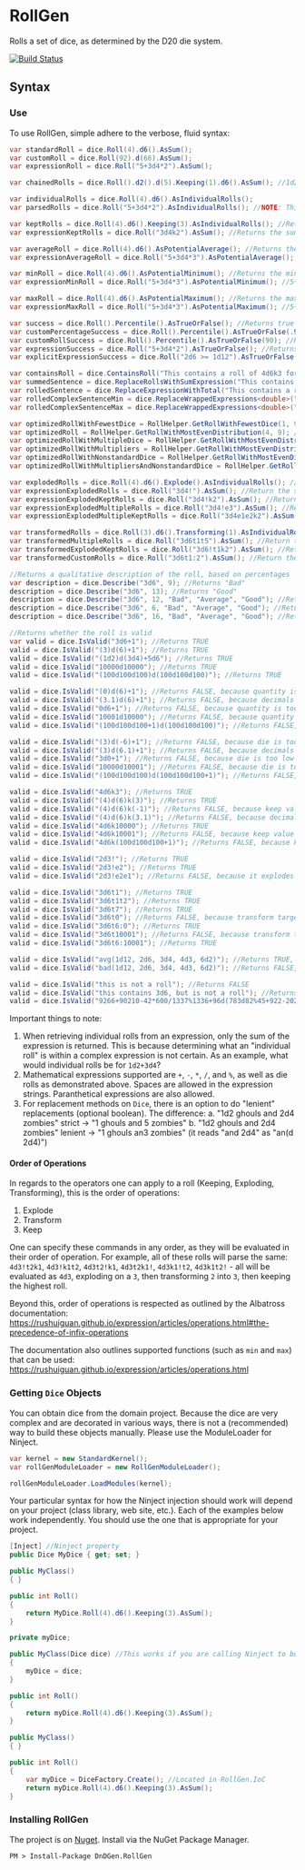 # RollGen

Rolls a set of dice, as determined by the D20 die system.

[![Build Status](https://dev.azure.com/dndgen/DnDGen/_apis/build/status/DnDGen.RollGen?branchName=master)](https://dev.azure.com/dndgen/DnDGen/_build/latest?definitionId=13&branchName=master)

## Syntax

### Use

To use RollGen, simple adhere to the verbose, fluid syntax:

```C#
var standardRoll = dice.Roll(4).d6().AsSum();
var customRoll = dice.Roll(92).d(66).AsSum();
var expressionRoll = dice.Roll("5+3d4*2").AsSum();

var chainedRolls = dice.Roll().d2().d(5).Keeping(1).d6().AsSum(); //1d2d5k1d6 Evaluated left to right -> ((1d2)d5k1)d6

var individualRolls = dice.Roll(4).d6().AsIndividualRolls();
var parsedRolls = dice.Roll("5+3d4*2").AsIndividualRolls(); //NOTE: This will only return 1 roll, the same as AsSum()

var keptRolls = dice.Roll(4).d6().Keeping(3).AsIndividualRolls(); //Returns the highest 3 rolls
var expressionKeptRolls = dice.Roll("3d4k2").AsSum(); //Returns the sum of 2 highest rolls

var averageRoll = dice.Roll(4).d6().AsPotentialAverage(); //Returns the average roll for the expression.  For here, it will return 14.
var expressionAverageRoll = dice.Roll("5+3d4*3").AsPotentialAverage(); //5+7.5*3, returning 27.5 

var minRoll = dice.Roll(4).d6().AsPotentialMinimum(); //Returns the minimum roll for the expression.  For here, it will return 4.
var expressionMinRoll = dice.Roll("5+3d4*3").AsPotentialMinimum(); //5+3*3, returning 14

var maxRoll = dice.Roll(4).d6().AsPotentialMaximum(); //Returns the maximum roll for the expression.  For here, it will return 24.
var expressionMaxRoll = dice.Roll("5+3d4*3").AsPotentialMaximum(); //5+12*3, returning 41 

var success = dice.Roll().Percentile().AsTrueOrFalse(); //Returns true if high (51-100), false if low (1-50)
var customPercentageSuccess = dice.Roll().Percentile().AsTrueOrFalse(.9); //Returns true if > 90, false if <= 90
var customRollSuccess = dice.Roll().Percentile().AsTrueOrFalse(90); //Returns true if >= 90, false if < 90
var expressionSuccess = dice.Roll("5+3d4*2").AsTrueOrFalse(); //Returns true if high, false if low
var explicitExpressionSuccess = dice.Roll("2d6 >= 1d12").AsTrueOrFalse(); //Evalutes boolean expression after rolling

var containsRoll = dice.ContainsRoll("This contains a roll of 4d6k3 for rolling stats"); //will return true here
var summedSentence = dice.ReplaceRollsWithSumExpression("This contains a roll of 4d6k3 for rolling stats"); //returns "This contains a roll of (5 + 3 + 2) for rolling stats"
var rolledSentence = dice.ReplaceExpressionWithTotal("This contains a roll of 4d6k3 for rolling stats"); //returns "This contains a roll of 10 for rolling stats"
var rolledComplexSentenceMin = dice.ReplaceWrappedExpressions<double>("Fireball does {min(4d6,10) + 0.5} damage"); //returns "Fireball does 7.5 damage"
var rolledComplexSentenceMax = dice.ReplaceWrappedExpressions<double>("Fireball does {max(4d6,10) + 0.5} damage"); //returns "Fireball does 15.5 damage"

var optimizedRollWithFewestDice = RollHelper.GetRollWithFewestDice(1, 9); //returns "4d3-3", because it uses only 1 kind of dice compared to "1d8+1d2-1"
var optimizedRoll = RollHelper.GetRollWithMostEvenDistribution(4, 9); //returns "1d6+3", which is the most evenly-distributed roll possible, whether optimizing for dice or distribution
var optimizedRollWithMultipleDice = RollHelper.GetRollWithMostEvenDistribution(1, 9); //returns "1d8+1d2-1", because it more evenly-distributed than "4d3-3"
var optimizedRollWithMultipliers = RollHelper.GetRollWithMostEvenDistribution(1, 36, allowMultipliers: true); //returns "(1d12-1)*3+1d3"
var optimizedRollWithNonstandardDice = RollHelper.GetRollWithMostEvenDistribution(1, 36, allowNonstandardDice: true); //returns "1d36"
var optimizedRollWithMultipliersAndNonstandardDice = RollHelper.GetRollWithMostEvenDistribution(1, 45, true, true); //returns "(1d3-1)*15+(1d3-1)*5+1d5"

var explodedRolls = dice.Roll(4).d6().Explode().AsIndividualRolls(); //If a 6 is rolled, then an additional roll is performed.  I.E., 3 + 6 + 5 + 4 + 1
var expressionExplodedRolls = dice.Roll("3d4!").AsSum(); //Return the sum of the rolls, including bonus rolls from explosion on rolls of 4
var expressionExplodedKeptRolls = dice.Roll("3d4!k2").AsSum(); //Returns the sum of 2 highest rolls, including bonus rolls from explosion on rolls of 4
var expressionExplodedMultipleRolls = dice.Roll("3d4!e3").AsSum(); //Return the sum of the rolls, including bonus rolls from explosion on rolls of 3 or 4
var expressionExplodedMultipleKeptRolls = dice.Roll("3d4e1e2k2").AsSum(); //Returns the sum of 2 highest rolls, including bonus rolls from explosion on rolls of 1 or 2

var transformedRolls = dice.Roll(3).d6().Transforming(1).AsIndividualRolls(); //If a 1 is rolled, we will count it as a 6.  I.E., 3 + 1 + 6 = 3 + 6 + 6
var transformedMultipleRolls = dice.Roll("3d6t1t5").AsSum(); //Return the sum of the rolls, including 1's and 5's transformed to 6's
var transformedExplodedKeptRolls = dice.Roll("3d6!t1k2").AsSum(); //Returns the sum of 2 highest rolls, including bonus rolls from explosion and transforming 1's to 6's.
var transformedCustomRolls = dice.Roll("3d6t1:2").AsSum(); //Return the sum of the rolls, transforming 1's into 2's.

//Returns a qualitative description of the roll, based on percentages
var description = dice.Describe("3d6", 9); //Returns "Bad"
description = dice.Describe("3d6", 13); //Returns "Good"
description = dice.Describe("3d6", 12, "Bad", "Average", "Good"); //Returns "Average"
description = dice.Describe("3d6", 6, "Bad", "Average", "Good"); //Returns "Bad"
description = dice.Describe("3d6", 16, "Bad", "Average", "Good"); //Returns "Good"

//Returns whether the roll is valid
var valid = dice.IsValid("3d6+1"); //Returns TRUE
valid = dice.IsValid("(3)d(6)+1"); //Returns TRUE
valid = dice.IsValid("(1d2)d(3d4)+5d6"); //Returns TRUE
valid = dice.IsValid("10000d10000"); //Returns TRUE
valid = dice.IsValid("(100d100d100)d(100d100d100)"); //Returns TRUE

valid = dice.IsValid("(0)d(6)+1"); //Returns FALSE, because quantity is too low
valid = dice.IsValid("(3.1)d(6)+1"); //Returns FALSE, because decimals are not allowed for dice operations
valid = dice.IsValid("0d6+1"); //Returns FALSE, because quantity is too low
valid = dice.IsValid("10001d10000"); //Returns FALSE, because quantity is too high
valid = dice.IsValid("(100d100d100+1)d(100d100d100)"); //Returns FALSE, because quantity could potentially be above the 10,000 limit

valid = dice.IsValid("(3)d(-6)+1"); //Returns FALSE, because die is too low
valid = dice.IsValid("(3)d(6.1)+1"); //Returns FALSE, because decimals are not allowed for dice operations
valid = dice.IsValid("3d0+1"); //Returns FALSE, because die is too low
valid = dice.IsValid("10000d10001"); //Returns FALSE, because die is too high
valid = dice.IsValid("(100d100d100)d(100d100d100+1)"); //Returns FALSE, because die could potentially be above the 10,000 limit

valid = dice.IsValid("4d6k3"); //Returns TRUE
valid = dice.IsValid("(4)d(6)k(3)"); //Returns TRUE
valid = dice.IsValid("(4)d(6)k(-1)"); //Returns FALSE, because keep value is too low
valid = dice.IsValid("(4)d(6)k(3.1)"); //Returns FALSE, because decimals are not allowed for dice operations
valid = dice.IsValid("4d6k10000"); //Returns TRUE
valid = dice.IsValid("4d6k10001"); //Returns FALSE, because keep value is too high
valid = dice.IsValid("4d6k(100d100d100+1)"); //Returns FALSE, because keep value could potentially be above the 10,000 limit

valid = dice.IsValid("2d3!"); //Returns TRUE
valid = dice.IsValid("2d3!e2"); //Returns TRUE
valid = dice.IsValid("2d3!e2e1"); //Returns FALSE, because it explodes on all values

valid = dice.IsValid("3d6t1"); //Returns TRUE
valid = dice.IsValid("3d6t1t2"); //Returns TRUE
valid = dice.IsValid("3d6t7"); //Returns TRUE
valid = dice.IsValid("3d6t0"); //Returns FALSE, because transform target is too low
valid = dice.IsValid("3d6t6:0"); //Returns TRUE
valid = dice.IsValid("3d6t10001"); //Returns FALSE, because transform target is too high
valid = dice.IsValid("3d6t6:10001"); //Returns TRUE

valid = dice.IsValid("avg(1d12, 2d6, 3d4, 4d3, 6d2)"); //Returns TRUE, because this is a valid Albatross function
valid = dice.IsValid("bad(1d12, 2d6, 3d4, 4d3, 6d2)"); //Returns FALSE, because "bad" is not a valid Albatross function

valid = dice.IsValid("this is not a roll"); //Returns FALSE
valid = dice.IsValid("this contains 3d6, but is not a roll"); //Returns FALSE
valid = dice.IsValid("9266+90210-42*600/1337%1336+96d(783d82%45+922-2022/337)-min(1d2, 3d4, 5d6)+max(1d2, 3d4, 5d6)*avg(1d2, 3d4, 5d6)"); //Returns TRUE

```

Important things to note:

1. When retrieving individual rolls from an expression, only the sum of the expression is returned.  This is because determining what an "individual roll" is within a complex expression is not certain.  As an example, what would individual rolls be for `1d2+3d4`?
2. Mathematical expressions supported are `+`, `-`, `*`, `/`, and `%`, as well as die rolls as demonstrated above.  Spaces are allowed in the expression strings.  Paranthetical expressions are also allowed.
3. For replacement methods on `Dice`, there is an option to do "lenient" replacements (optional boolean).  The difference:
    a. "1d2 ghouls and 2d4 zombies" strict -> "1 ghouls and 5 zombies"
    b. "1d2 ghouls and 2d4 zombies" lenient -> "1 ghouls an3 zombies" (it reads "and 2d4" as "an(d 2d4)")

#### Order of Operations

In regards to the operators one can apply to a roll (Keeping, Exploding, Transforming), this is the order of operations:

1. Explode
2. Transform
3. Keep

One can specify these commands in any order, as they will be evaluated in their order of operation.  For example, all of these rolls will parse the same: `4d3!t2k1`, `4d3!k1t2`, `4d3t2!k1`, `4d3t2k1!`, `4d3k1!t2`, `4d3k1t2!` - all will be evaluated as `4d3`, exploding on a `3`, then transforming `2` into `3`, then keeping the highest roll.

Beyond this, order of operations is respected as outlined by the Albatross documentation: https://rushuiguan.github.io/expression/articles/operations.html#the-precedence-of-infix-operations

The documentation also outlines supported functions (such as `min` and `max`) that can be used: https://rushuiguan.github.io/expression/articles/operations.html

### Getting `Dice` Objects

You can obtain dice from the domain project. Because the dice are very complex and are decorated in various ways, there is not a (recommended) way to build these objects manually. Please use the ModuleLoader for Ninject.

```C#
var kernel = new StandardKernel();
var rollGenModuleLoader = new RollGenModuleLoader();

rollGenModuleLoader.LoadModules(kernel);
```

Your particular syntax for how the Ninject injection should work will depend on your project (class library, web site, etc.).  Each of the examples below work independently.  You should use the one that is appropriate for your project.

```C#
[Inject] //Ninject property
public Dice MyDice { get; set; }

public MyClass()
{ }

public int Roll()
{
    return MyDice.Roll(4).d6().Keeping(3).AsSum();
}
```

```C#
private myDice;

public MyClass(Dice dice) //This works if you are calling Ninject to build MyClass
{
    myDice = dice;
}

public int Roll()
{
    return myDice.Roll(4).d6().Keeping(3).AsSum();
}
```

```C#
public MyClass()
{ }

public int Roll()
{
    var myDice = DiceFactory.Create(); //Located in RollGen.IoC
    return myDice.Roll(4).d6().Keeping(3).AsSum();
}
```

### Installing RollGen

The project is on [Nuget](https://www.nuget.org/packages/DnDGen.RollGen). Install via the NuGet Package Manager.

    PM > Install-Package DnDGen.RollGen

